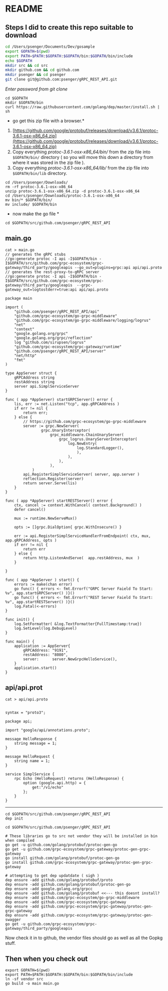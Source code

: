 # README

## Steps I did to create this repo suitable to download

```bash
cd /Users/psenger/Documents/Dev/gosample
export GOPATH=$(pwd)
export PATH=$PATH:$GOPATH:$GOPATH/bin:$GOPATH/bin/include
echo $GOPATH
mkdir src && cd src
mkdir github.com && cd github.com
mkdir psenger && cd psenger
git clone git@github.com:psenger/gRPC_REST_API.git
```

_Enter password from *git clone*_

```
cd $GOPATH
mkdir $GOPATH/bin
curl https://raw.githubusercontent.com/golang/dep/master/install.sh | sh
```

* go get this zip file with a browser.*
1. [https://github.com/google/protobuf/releases/download/v3.6.1/protoc-3.6.1-osx-x86_64.zip](https://github.com/google/protobuf/releases/download/v3.6.1/protoc-3.6.1-osx-x86_64.zip)
2. Copy everything _protoc-3.6.1-osx-x86_64/bin/_ from the zip file into ```$GOPATH/bin/``` directory ( so you will move this down a directory from where it was stored in the zip file ).
3. Copy everything _protoc-3.6.1-osx-x86_64/lib/_ from the zip file into ```$GOPATH/bin/lib``` directory.

```
cd /Users/psenger/Downloads/
rm -rf protoc-3.6.1-osx-x86_64
unzip protoc-3.6.1-osx-x86_64.zip -d protoc-3.6.1-osx-x86_64
cd /Users/psenger/Downloads/protoc-3.6.1-osx-x86_64
mv bin/* $GOPATH/bin/
mv include/ $GOPATH/bin
```



* now make the go file *

```
cd $GOPATH/src/github.com/psenger/gRPC_REST_API
```

main.go
----
```
cat > main.go
// generates the gRPC stubs
//go:generate protoc -I api -I$GOPATH/bin -I$GOPATH/src/github.com/grpc-ecosystem/grpc-gateway/third_party/googleapis --go_out=plugins=grpc:api api/api.proto
// generates the rest-proxy-to-gRPC server
//go:generate protoc -I api -I$GOPATH/bin -I$GOPATH/src/github.com/grpc-ecosystem/grpc-gateway/third_party/googleapis  --grpc-gateway_out=logtostderr=true:api api/api.proto

package main

import (
	"github.com/psenger/gRPC_REST_API/api"
	"github.com/grpc-ecosystem/go-grpc-middleware"
	"github.com/grpc-ecosystem/go-grpc-middleware/logging/logrus"
	"net"
	"context"
	"google.golang.org/grpc"
	"google.golang.org/grpc/reflection"
	log "github.com/sirupsen/logrus"
	"github.com/grpc-ecosystem/grpc-gateway/runtime"
	"github.com/psenger/gRPC_REST_API/server"
	"net/http"
	"fmt"
)

type AppServer struct {
	gRPCAddress string
	restAddress string
	server api.SimplServiceServer
}

func ( app *AppServer) startGRPCServer() error {
	lis, err := net.Listen("tcp", app.gRPCAddress )
	if err != nil {
		return err;
	} else {
		// https://github.com/grpc-ecosystem/go-grpc-middleware
		server := grpc.NewServer(
				grpc.UnaryInterceptor(
					grpc_middleware.ChainUnaryServer(
						grpc_logrus.UnaryServerInterceptor(
							log.NewEntry(
								log.StandardLogger(),
								),
							),
						),
					),
			)
		api.RegisterSimplServiceServer( server, app.server )
		reflection.Register(server)
		return server.Serve(lis)
	}
}

func ( app *AppServer) startRESTServer() error {
	ctx, cancel := context.WithCancel( context.Background() )
	defer cancel()

	mux := runtime.NewServeMux()

	opts := []grpc.DialOption{ grpc.WithInsecure() }

	err := api.RegisterSimplServiceHandlerFromEndpoint( ctx, mux, app.gRPCAddress, opts )
	if err != nil {
		return err
	} else {
		return http.ListenAndServe(  app.restAddress, mux  )
	}

}

func ( app *AppServer ) start() {
	errors := make(chan error)
	go func() { errors <- fmt.Errorf("GRPC Server Faield To Start: %v", app.startGRPCServer() )}()
	go func() { errors <- fmt.Errorf("REST Server Faield To Start: %v", app.startRESTServer() )}()
	log.Fatal(<-errors)
}

func init() {
	log.SetFormatter( &log.TextFormatter{FullTimestamp:true})
	log.SetLevel(log.DebugLevel)
}

func main() {
	application := AppServer{
		gRPCAddress: "9191",
		restAddress: "8080",
		server:      server.NewGrpcHelloService(),
	}
	application.start()
}

```

api/api.prot
----
```
cat > api/api.proto
 

syntax = "proto3";

package api;

import "google/api/annotations.proto";

message HelloResponse {
    string message = 1;
}

message HelloRequest {
    string name = 1;
}

service SimplService {
    rpc Echo (HelloRequest) returns (HelloResponse) {
        option (google.api.http) = {
            get:"/v1/echo"
        };
    }
}
```

----

```
cd $GOPATH/src/github.com/psenger/gRPC_REST_API
dep init

cd $GOPATH/src/github.com/psenger/gRPC_REST_API

# These libraries go to src not vendor they will be installed in bin when compiled
go get -u github.com/golang/protobuf/protoc-gen-go
go get -u github.com/grpc-ecosystem/grpc-gateway/protoc-gen-grpc-gateway
go install github.com/golang/protobuf/protoc-gen-go
go install github.com/grpc-ecosystem/grpc-gateway/protoc-gen-grpc-gateway

# attempting to get dep updatdate ( sigh )
dep ensure -add github.com/golang/protobuf/proto
dep ensure -add github.com/golang/protobuf/protoc-gen-go
dep ensure -add google.golang.org/grpcc
dep ensure -add github.com/golang/protobuf <<--- this doesnt install?
dep ensure -add github.com/grpc-ecosystem/go-grpc-middleware
dep ensure -add github.com/grpc-ecosystem/grpc-gateway
dep ensure -add github.com/grpc-ecosystem/grpc-gateway/protoc-gen-grpc-gateway
dep ensure -add github.com/grpc-ecosystem/grpc-gateway/protoc-gen-swagger
go get -u github.com/grpc-ecosystem/grpc-gateway/third_party/googleapis
```

Now check it in to github, the vendor files should go as well as all the Gopkg stuff.

## Then when you check out

```
export GOPATH=$(pwd)
export PATH=$PATH:$GOPATH:$GOPATH/bin:$GOPATH/bin/include
ln -sf vendor src
go build -o main main.go

```
